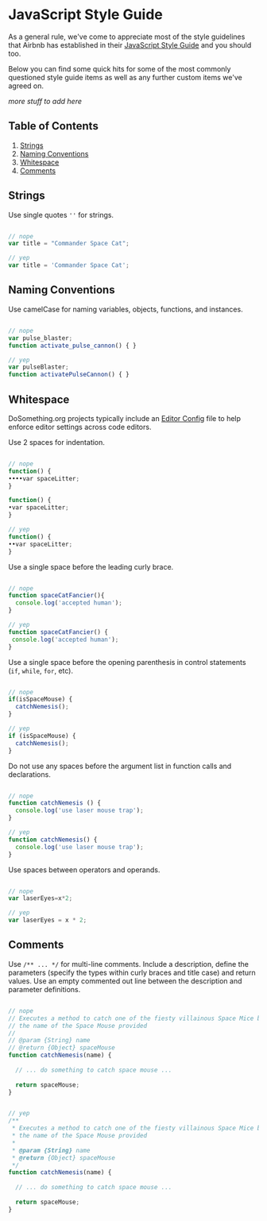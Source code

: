# JavaScript Style Guide

As a general rule, we've come to appreciate most of the style guidelines that Airbnb has established in their [JavaScript Style Guide](https://github.com/airbnb/javascript) and you should too.

Below you can find some quick hits for some of the most commonly questioned style guide items as well as any further custom items we've agreed on.


_more stuff to add here_


## Table of Contents

1. [Strings](#strings)
1. [Naming Conventions](#naming-conventions)
1. [Whitespace](#whitespace)
1. [Comments](#comments)



## Strings 

Use single quotes `''` for strings.

```javascript

// nope
var title = "Commander Space Cat";

// yep
var title = 'Commander Space Cat';

```


## Naming Conventions

Use camelCase for naming variables, objects, functions, and instances.

```javascript

// nope
var pulse_blaster;
function activate_pulse_cannon() { }

// yep
var pulseBlaster;
function activatePulseCannon() { }

```


## Whitespace

DoSomething.org projects typically include an [Editor Config](http://editorconfig.org/) file to help enforce editor settings across code editors.

Use 2 spaces for indentation.

```javascript

// nope
function() {
••••var spaceLitter;
}

function() {
•var spaceLitter;
}

// yep
function() {
••var spaceLitter;
}

```

Use a single space before the leading curly brace.

```javascript

// nope 
function spaceCatFancier(){
  console.log('accepted human');
}

// yep
function spaceCatFancier() {
 console.log('accepted human'); 
}

```

Use a single space before the opening parenthesis in control statements (`if`, `while`, `for`, etc).

```javascript

// nope 
if(isSpaceMouse) {
  catchNemesis();
}

// yep
if (isSpaceMouse) {
  catchNemesis();
}

```

Do not use any spaces before the argument list in function calls and declarations.

```javascript

// nope
function catchNemesis () {
  console.log('use laser mouse trap');
}

// yep
function catchNemesis() {
  console.log('use laser mouse trap');
}

```

Use spaces between operators and operands.

```javascript

// nope
var laserEyes=x*2;

// yep
var laserEyes = x * 2;

```


## Comments

Use `/** ... */` for multi-line comments. Include a description, define the parameters (specify the types within curly braces and title case) and return values.
Use an empty commented out line between the description and parameter definitions.

```javascript

// nope
// Executes a method to catch one of the fiesty villainous Space Mice based on 
// the name of the Space Mouse provided
//
// @param {String} name
// @return {Object} spaceMouse
function catchNemesis(name) {
  
  // ... do something to catch space mouse ...
  
  return spaceMouse;
}


// yep
/**
 * Executes a method to catch one of the fiesty villainous Space Mice based on 
 * the name of the Space Mouse provided
 *
 * @param {String} name
 * @return {Object} spaceMouse
 */
function catchNemesis(name) {
  
  // ... do something to catch space mouse ...
  
  return spaceMouse;
}

```
